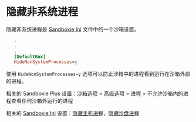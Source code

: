 # 隐藏非系统进程

隐藏非系统进程是 [Sandboxie Ini](SandboxieIni.md) 文件中的一个沙箱设置。

```ini
   .
   .
   .
   [DefaultBox]
   HideNonSystemProcesses=y
```

使用 `HideNonSystemProcesses=y` 选项可以防止沙箱中的进程看到运行在沙箱外部的进程。

相关的 Sandboxie Plus 设置：沙箱选项 > 高级选项 > 进程 > 不允许沙箱内的进程查看任何沙箱外运行的进程

相关的 [Sandboxie Ini](SandboxieIni.md) 设置：[隐藏主机进程](HideHostProcess.md)，[隐藏沙盘进程](HideSbieProcesses.md)